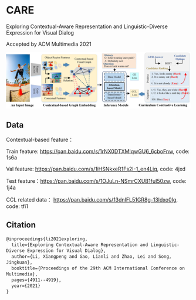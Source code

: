 # CARE
Exploring Contextual-Aware Representation and Linguistic-Diverse Expression for Visual Dialog

Accepted by ACM Multimedia 2021

![framework](https://github.com/lixiangpengcs/CARE/blob/main/framework.jpg)

## Data
Contextual-based feature：

Train feature: https://pan.baidu.com/s/1rNX0DTXMIqwGU6_6cboFnw, code: 1s6a

Val feature: https://pan.baidu.com/s/1iHSNkxeR1Fs2I-1_en4Lig, code: 4jxd

Test feature：https://pan.baidu.com/s/1OJuLn-NSmrCXUB1fuI50zw, code: 1j4a

CCL related data： https://pan.baidu.com/s/13dnIFL51GR8g-13ldxo0Ig, code: tfi1

## Citation
```
@inproceedings{li2021exploring,
  title={Exploring Contextual-Aware Representation and Linguistic-Diverse Expression for Visual Dialog},
  author={Li, Xiangpeng and Gao, Lianli and Zhao, Lei and Song, Jingkuan},
  booktitle={Proceedings of the 29th ACM International Conference on Multimedia},
  pages={4911--4919},
  year={2021}
}
```
